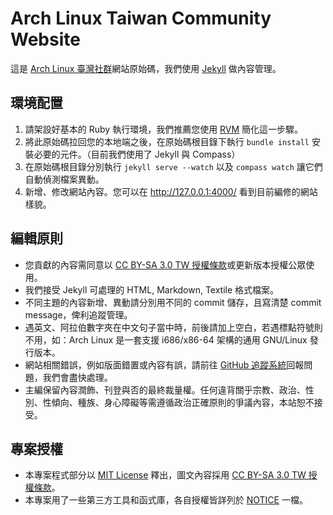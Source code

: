 # Arch Linux Taiwan Community Website

這是 [Arch Linux 臺灣社群]網站原始碼，我們使用 [Jekyll] 做內容管理。

[Arch Linux 臺灣社群]: http://archlinux.tw/
[Jekyll]: http://jekyllrb.com/


## 環境配置

1. 請架設好基本的 Ruby 執行環境，我們推薦您使用 [RVM] 簡化這一步驟。
2. 將此原始碼拉回您的本地端之後，在原始碼根目錄下執行 `bundle install` 安裝必要的元件。（目前我們使用了 Jekyll 與 Compass）
3. 在原始碼根目錄分別執行 `jekyll serve --watch` 以及 `compass watch` 讓它們自動偵測檔案異動。
4. 新增、修改網站內容。您可以在 http://127.0.0.1:4000/ 看到目前編修的網站樣貌。

[RVM]: https://rvm.io/


## 編輯原則

* 您貢獻的內容需同意以 [CC BY-SA 3.0 TW 授權條款]或更新版本授權公眾使用。
* 我們接受 Jekyll 可處理的 HTML, Markdown, Textile 格式檔案。
* 不同主題的內容新增、異動請分別用不同的 commit 儲存，且寫清楚 commit message，俾利追蹤管理。
* 遇英文、阿拉伯數字夾在中文句子當中時，前後請加上空白，若遇標點符號則不用，如：Arch Linux 是一套支援 i686/x86-64 架構的通用 GNU/Linux 發行版本。
* 網站相關錯誤，例如版面錯置或內容有誤，請前往 [GitHub 追蹤系統]回報問題，我們會盡快處理。
* 主編保留內容潤飾、刊登與否的最終裁量權。任何違背關乎宗教、政治、性別、性傾向、種族、身心障礙等需遵循政治正確原則的爭議內容，本站恕不接受。

[CC BY-SA 3.0 TW 授權條款]: http://creativecommons.org/licenses/by-sa/3.0/tw/
[GitHub 追蹤系統]: https://github.com/hiroshiyui/archlinux-taiwan-site/issues


## 專案授權

* 本專案程式部分以 [MIT License] 釋出，圖文內容採用 [CC BY-SA 3.0 TW 授權條款]。
* 本專案用了一些第三方工具和函式庫，各自授權皆詳列於 [NOTICE] 一檔。

[MIT License]: LICENSE
[NOTICE]: NOTICE
